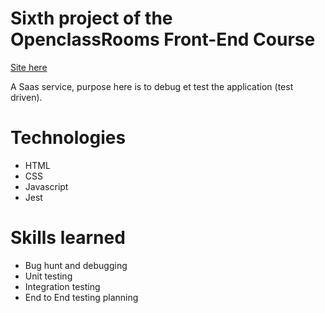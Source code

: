# Sixth project of the OpenclassRooms Front-End Course

[Site here](https://exvigilaregemini.github.io/AdelinDubois_9_14032021/starterOnly/)

A Saas service, purpose here is to debug et test the application (test driven).

# Technologies
 - HTML
 - CSS
 - Javascript
 - Jest

# Skills learned
 -  Bug hunt and debugging
 -  Unit testing
 -  Integration testing
 -  End to End testing planning
